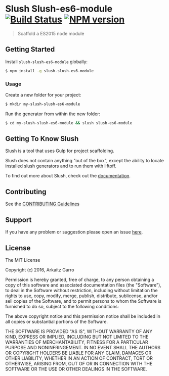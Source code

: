 # Slush Slush-es6-module [![Build Status](https://secure.travis-ci.org/arkaitzgarro/slush-slush-es6-module.png?branch=master)](https://travis-ci.org/arkaitzgarro/slush-slush-es6-module) [![NPM version](https://badge-me.herokuapp.com/api/npm/slush-slush-es6-module.png)](http://badges.enytc.com/for/npm/slush-slush-es6-module)

> Scaffold a ES2015 node module


## Getting Started

Install `slush-slush-es6-module` globally:

```bash
$ npm install -g slush-slush-es6-module
```

### Usage

Create a new folder for your project:

```bash
$ mkdir my-slush-slush-es6-module
```

Run the generator from within the new folder:

```bash
$ cd my-slush-slush-es6-module && slush slush-es6-module
```

## Getting To Know Slush

Slush is a tool that uses Gulp for project scaffolding.

Slush does not contain anything "out of the box", except the ability to locate installed slush generators and to run them with liftoff.

To find out more about Slush, check out the [documentation](https://github.com/slushjs/slush).

## Contributing

See the [CONTRIBUTING Guidelines](https://github.com/arkaitzgarro/slush-slush-es6-module/blob/master/CONTRIBUTING.md)

## Support
If you have any problem or suggestion please open an issue [here](https://github.com/arkaitzgarro/slush-slush-es6-module/issues).

## License 

The MIT License

Copyright (c) 2016, Arkaitz Garro

Permission is hereby granted, free of charge, to any person
obtaining a copy of this software and associated documentation
files (the "Software"), to deal in the Software without
restriction, including without limitation the rights to use,
copy, modify, merge, publish, distribute, sublicense, and/or sell
copies of the Software, and to permit persons to whom the
Software is furnished to do so, subject to the following
conditions:

The above copyright notice and this permission notice shall be
included in all copies or substantial portions of the Software.

THE SOFTWARE IS PROVIDED "AS IS", WITHOUT WARRANTY OF ANY KIND,
EXPRESS OR IMPLIED, INCLUDING BUT NOT LIMITED TO THE WARRANTIES
OF MERCHANTABILITY, FITNESS FOR A PARTICULAR PURPOSE AND
NONINFRINGEMENT. IN NO EVENT SHALL THE AUTHORS OR COPYRIGHT
HOLDERS BE LIABLE FOR ANY CLAIM, DAMAGES OR OTHER LIABILITY,
WHETHER IN AN ACTION OF CONTRACT, TORT OR OTHERWISE, ARISING
FROM, OUT OF OR IN CONNECTION WITH THE SOFTWARE OR THE USE OR
OTHER DEALINGS IN THE SOFTWARE.

